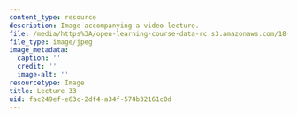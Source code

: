 ```yaml
---
content_type: resource
description: Image accompanying a video lecture.
file: /media/https%3A/open-learning-course-data-rc.s3.amazonaws.com/18-01-single-variable-calculus-fall-2006/fac249efe63c2df4a34f574b32161c0d_lec33.jpg
file_type: image/jpeg
image_metadata:
  caption: ''
  credit: ''
  image-alt: ''
resourcetype: Image
title: Lecture 33
uid: fac249ef-e63c-2df4-a34f-574b32161c0d
---
```

